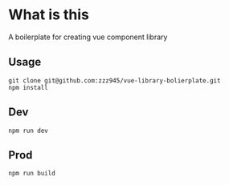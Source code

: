 # What is this
A boilerplate for creating vue component library
## Usage
```
git clone git@github.com:zzz945/vue-library-bolierplate.git
npm install
```
## Dev
```
npm run dev
```
## Prod
```
npm run build
```